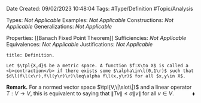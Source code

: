 <div class="topSpace"></div>

Date Created: 09/02/2023 10:48:04
Tags: #Type/Definition #Topic/Analysis

Types: <i>Not Applicable</i>
Examples: <i>Not Applicable</i>
Constructions: <i>Not Applicable</i>
Generalizations: <i>Not Applicable</i>

Properties: [[Banach Fixed Point Theorem]]
Sufficiencies: <i>Not Applicable</i>
Equivalences: <i>Not Applicable</i>
Justifications: <i>Not Applicable</i>

``` ad-Definition
title: Definition.

Let $\tpl{X,d}$ be a metric space. A function $f:X\to X$ is called a <b>contraction</b> if there exists some $\alpha\in\l(0,1\r)$ such that $d\l(f\l(x\r),f\l(y\r)\r)\leq\alpha f\l(x,y\r)$ for all $x,y\in X$.

```

<b>Remark.</b> For a normed vector space $\tpl{V,\|\slot\|}$ and a linear operator $T:V\to V$, this is equivalent to saying that $\|Tv\|\leq\alpha\|v\|$ for all $v\in V$.<span style="float:right;">$\blacklozenge$</span>
